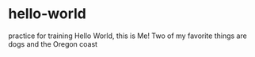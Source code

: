 # hello-world
practice for training
Hello World, this is Me!
Two of my favorite things are dogs and the Oregon coast
